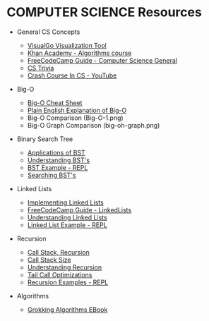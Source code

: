 # COMPUTER SCIENCE Resources

* General CS Concepts

  * [VisualGo Visualization Tool](https://visualgo.net/en)
  * [Khan Academy - Algorithms course](https://www.khanacademy.org/computing/computer-science/algorithms)
  * [FreeCodeCamp Guide - Computer Science General](https://github.com/freeCodeCamp/guides/tree/master/src/pages/computer-science)
  * [CS Trivia](https://keon.io/computer-scientists-trivia/)
  * [Crash Course In CS - YouTube](https://www.youtube.com/watch?v=O5nskjZ_GoI&index=2&list=PL8dPuuaLjXtNlUrzyH5r6jN9ulIgZBpdo)

* Big-O

  * [Big-O Cheat Sheet](http://bigocheatsheet.com/)
  * [Plain English Explanation of Big-O](https://stackoverflow.com/questions/487258/what-is-a-plain-english-explanation-of-big-o-notation)
  * Big-O Comparison (Big-O-1.png)
  * Big-O Graph Comparison (big-oh-graph.png)

* Binary Search Tree

  * [Applications of BST](https://stackoverflow.com/questions/2130416/what-are-the-applications-of-binary-trees)
  * [Understanding BST's](https://www.cs.cmu.edu/~adamchik/15-121/lectures/Trees/trees.html)
  * [BST Example - REPL](https://repl.it/@steven_isbell/BinarySearchTree)
  * [Searching BST's](https://khan4019.github.io/front-end-Interview-Questions/bst.html)

* Linked Lists

  * [Implementing Linked Lists](https://code.tutsplus.com/articles/data-structures-with-javascript-singly-linked-list-and-doubly-linked-list--cms-23392)
  * [FreeCodeCamp Guide - LinkedLists](https://github.com/freeCodeCamp/guides/blob/master/src/pages/computer-science/data-structures/linked-lists/index.md)
  * [Understanding Linked Lists](https://www.cs.cmu.edu/~adamchik/15-121/lectures/Linked%20Lists/linked%20lists.html)
  * [Linked List Example - REPL](https://repl.it/@steven_isbell/SinglyLinkedList)

* Recursion

  * [Call Stack, Recursion](https://www.thecodingdelight.com/understanding-recursion-javascript/)
  * [Call Stack Size](http://2ality.com/2014/04/call-stack-size.html)
  * [Understanding Recursion](http://pages.cs.wisc.edu/~vernon/cs367/notes/6.RECURSION.html#iter)
  * [Tail Call Optimizations](http://www.thinkingincrowd.me/2016/06/06/How-to-avoid-Stack-overflow-error-on-recursive/)
  * [Recursion Examples - REPL](https://repl.it/@steven_isbell/Recursion-Examples)

* Algorithms

  * [Grokking Algorithms EBook](https://www.manning.com/books/grokking-algorithms)
